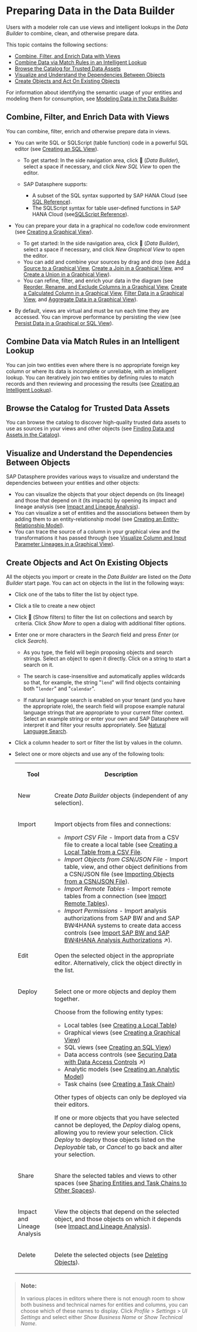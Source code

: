 <!-- loiof2e359c899fa4351b5f514d1d86ed9e2 -->

<link rel="stylesheet" type="text/css" href="css/sap-icons.css"/>

# Preparing Data in the Data Builder

Users with a modeler role can use views and intelligent lookups in the *Data Builder* to combine, clean, and otherwise prepare data.

This topic contains the following sections:

-   [Combine, Filter, and Enrich Data with Views](preparing-data-in-the-data-builder-f2e359c.md#loiof2e359c899fa4351b5f514d1d86ed9e2__section_views)
-   [Combine Data via Match Rules in an Intelligent Lookup](preparing-data-in-the-data-builder-f2e359c.md#loiof2e359c899fa4351b5f514d1d86ed9e2__section_intelligent_lookups)
-   [Browse the Catalog for Trusted Data Assets](preparing-data-in-the-data-builder-f2e359c.md#loiof2e359c899fa4351b5f514d1d86ed9e2__section_catalog)
-   [Visualize and Understand the Dependencies Between Objects](preparing-data-in-the-data-builder-f2e359c.md#loiof2e359c899fa4351b5f514d1d86ed9e2__section_er_models)
-   [Create Objects and Act On Existing Objects](preparing-data-in-the-data-builder-f2e359c.md#loiof2e359c899fa4351b5f514d1d86ed9e2__section_tools)

For information about identifying the semantic usage of your entities and modeling them for consumption, see [Modeling Data in the Data Builder](Modeling-Data-in-the-Data-Builder/modeling-data-in-the-data-builder-5c1e3d4.md).



<a name="loiof2e359c899fa4351b5f514d1d86ed9e2__section_views"/>

## Combine, Filter, and Enrich Data with Views

You can combine, filter, enrich and otherwise prepare data in views.

-   You can write SQL or SQLScript \(table function\) code in a powerful SQL editor \(see [Creating an SQL View](creating-an-sql-view-81920e4.md)\).

    -   To get started: In the side navigation area, click <span class="FPA-icons-V3"></span> \(*Data Builder*\), select a space if necessary, and click *New SQL View* to open the editor.

    -   SAP Datasphere supports:
        -   A subset of the SQL syntax supported by SAP HANA Cloud \(see [SQL Reference](sql-reference-6a37cc5.md)\).
        -   The SQLScript syntax for table user-defined functions in SAP HANA Cloud \(see[SQLScript Reference](sqlscript-reference-6c46c6a.md)\).


-   You can prepare your data in a graphical no code/low code environment \(see [Creating a Graphical View](creating-a-graphical-view-27efb47.md)\).
    -   To get started: In the side navigation area, click <span class="FPA-icons-V3"></span> \(*Data Builder*\), select a space if necessary, and click *New Graphical View* to open the editor.
    -   You can add and combine your sources by drag and drop \(see [Add a Source to a Graphical View](add-a-source-to-a-graphical-view-1eee180.md), [Create a Join in a Graphical View](create-a-join-in-a-graphical-view-947d6d8.md), and [Create a Union in a Graphical View](create-a-union-in-a-graphical-view-5c3d354.md)\).
    -   You can refine, filter, and enrich your data in the diagram \(see [Reorder, Rename, and Exclude Columns in a Graphical View](reorder-rename-and-exclude-columns-in-a-graphical-view-b846d0d.md), [Create a Calculated Column in a Graphical View](create-a-calculated-column-in-a-graphical-view-3897f48.md), [Filter Data in a Graphical View](filter-data-in-a-graphical-view-6f6fa18.md), and [Aggregate Data in a Graphical View](aggregate-data-in-a-graphical-view-7733250.md)\).

-   By default, views are virtual and must be run each time they are accessed. You can improve performance by persisting the view \(see [Persist Data in a Graphical or SQL View](persist-data-in-a-graphical-or-sql-view-9bd12cf.md)\).




<a name="loiof2e359c899fa4351b5f514d1d86ed9e2__section_intelligent_lookups"/>

## Combine Data via Match Rules in an Intelligent Lookup

You can join two entities even where there is no appropriate foreign key column or where its data is incomplete or unreliable, with an intelligent lookup. You can iteratively join two entities by defining rules to match records and then reviewing and processing the results \(see [Creating an Intelligent Lookup](creating-an-intelligent-lookup-8f29f80.md)\).



<a name="loiof2e359c899fa4351b5f514d1d86ed9e2__section_catalog"/>

## Browse the Catalog for Trusted Data Assets

You can browse the catalog to discover high-quality trusted data assets to use as sources in your views and other objects \(see [Finding Data and Assets in the Catalog](finding-data-and-assets-in-the-catalog-1047825.md)\).



<a name="loiof2e359c899fa4351b5f514d1d86ed9e2__section_er_models"/>

## Visualize and Understand the Dependencies Between Objects

SAP Datasphere provides various ways to visualize and understand the dependencies between your entities and other objects:

-   You can visualize the objects that your object depends on \(its lineage\) and those that depend on it \(its impacts\) by opening its impact and lineage analysis \(see [Impact and Lineage Analysis](impact-and-lineage-analysis-9da4892.md)\).
-   You can visualize a set of entities and the associations between them by adding them to an entity-relationship model \(see [Creating an Entity-Relationship Model](creating-an-entity-relationship-model-a91c042.md)\).
-   You can trace the source of a column in your graphical view and the transformations it has passed through \(see [Visualize Column and Input Parameter Lineages in a Graphical View](visualize-column-and-input-parameter-lineages-in-a-graphical-view-a2426b7.md)\).



<a name="loiof2e359c899fa4351b5f514d1d86ed9e2__section_tools"/>

## Create Objects and Act On Existing Objects

All the objects you import or create in the *Data Builder* are listed on the *Data Builder* start page. You can act on objects in the list in the following ways:

-   Click one of the tabs to filter the list by object type.
-   Click a tile to create a new object
-   Click <span class="FPA-icons-V3"></span> \(Show filters\) to filter the list on collections and search by criteria. Click *Show More* to open a dialog with additional filter options.
-   Enter one or more characters in the *Search* field and press *Enter* \(or click *Search*\). 
    -   As you type, the field will begin proposing objects and search strings. Select an object to open it directly. Click on a string to start a search on it.

    -   The search is case-insensitive and automatically applies wildcards so that, for example, the string "`lend`" will find objects containing both "`lender`" and "`calendar`".

    -   If natural language search is enabled on your tenant \(and you have the appropriate role\), the search field will propose example natural language strings that are appropriate to your current filter context. Select an example string or enter your own and SAP Datasphere will interpret it and filter your results appropriately. See [Natural Language Search](Creating-Finding-Sharing-Objects/natural-language-search-04170c6.md).


-   Click a column header to sort or filter the list by values in the column.
-   Select one or more objects and use any of the following tools:


    <table>
    <tr>
    <th valign="top">

    Tool
    
    </th>
    <th valign="top">

    Description
    
    </th>
    </tr>
    <tr>
    <td valign="top">
    
    New
    
    </td>
    <td valign="top">
    
    Create *Data Builder* objects \(independent of any selection\).
    
    </td>
    </tr>
    <tr>
    <td valign="top">
    
    Import
    
    </td>
    <td valign="top">
    
    Import objects from files and connections:

    -   *Import CSV File* - Import data from a CSV file to create a local table \(see [Creating a Local Table from a CSV File](Acquiring-and-Preparing-Data-in-the-Data-Builder/creating-a-local-table-from-a-csv-file-8bba251.md).
    -   *Import Objects from CSN/JSON File* - Import table, view, and other object definitions from a CSN/JSON file \(see [Importing Objects from a CSN/JSON File](Creating-Finding-Sharing-Objects/importing-objects-from-a-csn-json-file-23599e6.md)\).
    -   *Import Remote Tables* - Import remote tables from a connection \(see [Import Remote Tables](Acquiring-and-Preparing-Data-in-the-Data-Builder/import-remote-tables-fd04efb.md)\).
    -   *Import Permissions* - Import analysis authorizations from SAP BW and and SAP BW∕4HANA systems to create data access controls \(see [Import SAP BW and SAP BW∕4HANA Analysis Authorizations](https://help.sap.com/viewer/9f36ca35bc6145e4acdef6b4d852d560/DEV_CURRENT/en-US/f56e4271dc4943aa9f21223ce5c93873.html "You can import analysis authorizations defined in SAP BW and SAP BW∕4HANA systems into SAP Datasphere to provide row-level protection for data imported from these systems.") :arrow_upper_right:\).


    
    </td>
    </tr>
    <tr>
    <td valign="top">
    
    Edit
    
    </td>
    <td valign="top">
    
    Open the selected object in the appropriate editor. Alternatively, click the object directly in the list.
    
    </td>
    </tr>
    <tr>
    <td valign="top">
    
    Deploy
    
    </td>
    <td valign="top">
    
    Select one or more objects and deploy them together.

    Choose from the following entity types:

    -   Local tables \(see [Creating a Local Table](Acquiring-and-Preparing-Data-in-the-Data-Builder/creating-a-local-table-2509fe4.md)\)
    -   Graphical views \(see [Creating a Graphical View](creating-a-graphical-view-27efb47.md)\)
    -   SQL views \(see [Creating an SQL View](creating-an-sql-view-81920e4.md)\)
    -   Data access controls \(see [Securing Data with Data Access Controls](https://help.sap.com/viewer/9f36ca35bc6145e4acdef6b4d852d560/DEV_CURRENT/en-US/a032e51c730147c7a1fcac125b4cfe14.html "Users with a space administrator role can create data access controls to allow modelers to apply row-level security to Data Builder and Business Builder objects. Once a data access control is applied to an object, any user viewing its data either directly or via an object using it as a source, will see only those records they are authorized to view, based on the specified criteria.") :arrow_upper_right:\)
    -   Analytic models \(see [Creating an Analytic Model](Modeling-Data-in-the-Data-Builder/creating-an-analytic-model-e5fbe9e.md)\)
    -   Task chains \(see [Creating a Task Chain](Acquiring-and-Preparing-Data-in-the-Data-Builder/creating-a-task-chain-d1afbc2.md)\)

    Other types of objects can only be deployed via their editors.

    If one or more objects that you have selected cannot be deployed, the *Deploy* dialog opens, allowing you to review your selection. Click *Deploy* to deploy those objects listed on the *Deployable* tab, or *Cancel* to go back and alter your selection.
    
    </td>
    </tr>
    <tr>
    <td valign="top">
    
    Share
    
    </td>
    <td valign="top">
    
    Share the selected tables and views to other spaces \(see [Sharing Entities and Task Chains to Other Spaces](Creating-Finding-Sharing-Objects/sharing-entities-and-task-chains-to-other-spaces-64b318f.md)\).
    
    </td>
    </tr>
    <tr>
    <td valign="top">
    
    Impact and Lineage Analysis
    
    </td>
    <td valign="top">
    
    View the objects that depend on the selected object, and those objects on which it depends \(see [Impact and Lineage Analysis](impact-and-lineage-analysis-9da4892.md)\).
    
    </td>
    </tr>
    <tr>
    <td valign="top">
    
    Delete
    
    </td>
    <td valign="top">
    
    Delete the selected objects \(see [Deleting Objects](deleting-objects-1e69cbb.md)\).
    
    </td>
    </tr>
    </table>
    

> ### Note:  
> In various places in editors where there is not enough room to show both business and technical names for entities and columns, you can choose which of these names to display. Click *Profile* \> *Settings* \> *UI Settings* and select either *Show Business Name* or *Show Technical Name*.

